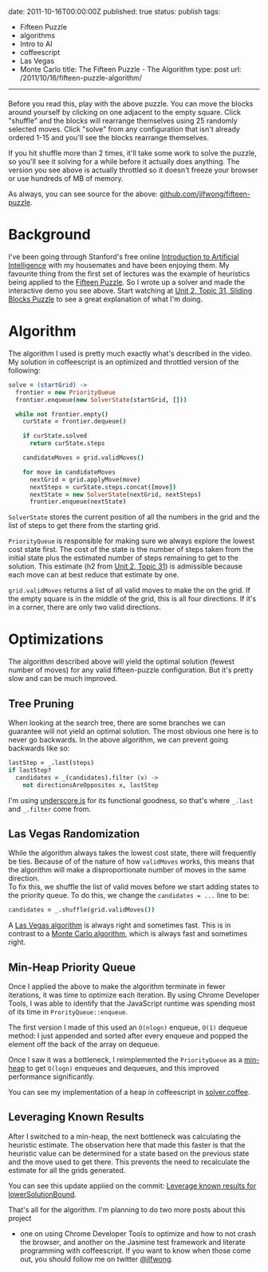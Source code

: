 
date: 2011-10-16T00:00:00Z
published: true
status: publish
tags:
- Fifteen Puzzle
- algorithms
- Intro to AI
- coffeescript
- Las Vegas
- Monte Carlo
title: The Fifteen Puzzle - The Algorithm
type: post
url: /2011/10/16/fifteen-puzzle-algorithm/
---

<link rel="stylesheet" href="http://fonts.googleapis.com/css?family=Satisfy"
type="text/css">
<link rel="stylesheet"
href="http://jamie-wong.com/experiments/fifteen-puzzle/style/puzzle.css"
type="text/css">
<script src="https://ajax.googleapis.com/ajax/libs/jquery/1.6.4/jquery.min.js"></script>
<script src="http://jamie-wong.com/experiments/fifteen-puzzle/vendor/underscore-min.js"></script>
<script src="http://jamie-wong.com/experiments/fifteen-puzzle/src/shared.js"></script>
<script src="http://jamie-wong.com/experiments/fifteen-puzzle/src/grid.js"></script>
<script src="http://jamie-wong.com/experiments/fifteen-puzzle/src/solver.js"></script>
<script src="http://jamie-wong.com/experiments/fifteen-puzzle/src/puzzle.js"></script>

<div id="puzzle" style="margin: 0 auto 20px auto"></div>
<script>var puzzle = new Puzzle($('#puzzle'))</script>

Before you read this, play with the above puzzle. You can move the blocks around 
yourself by clicking on one adjacent to the empty square. Click "shuffle" and 
the blocks will rearrange themselves using 25 randomly selected moves. Click 
"solve" from any configuration that isn't already ordered 1-15 and you'll see 
the blocks rearrange themselves.

If you hit shuffle more than 2 times, it'll take some work to solve the puzzle, 
so you'll see it solving for a while before it actually does anything. The 
version you see above is actually throttled so it doesn't freeze your browser or 
use hundreds of MB of memory.

As always, you can see source for the above:
[github.com/jlfwong/fifteen-puzzle][].

Background
==========

I've been going through Stanford's free online [Introduction to Artificial 
Intelligence][ai-class] with my housemates and have been enjoying them. My 
favourite thing from the first set of lectures was the example of heuristics 
being applied to the [Fifteen Puzzle][]. So I wrote up a solver and made the 
interactive demo you see above. Start watching at [Unit 2, Topic 31, Sliding 
Blocks Puzzle][sliding-puzzle-intro] to see a great explanation of what I'm 
doing.

Algorithm
=========

The algorithm I used is pretty much exactly what's described in the video. My 
solution in coffeescript is an optimized and throttled version of the following:

```coffeescript
solve = (startGrid) ->
  frontier = new PriorityQueue
  frontier.enqueue(new SolverState(startGrid, []))

  while not frontier.empty()
    curState = frontier.dequeue()

    if curState.solved
      return curState.steps

    candidateMoves = grid.validMoves()

    for move in candidateMoves
      nextGrid = grid.applyMove(move)
      nextSteps = curState.steps.concat([move])
      nextState = new SolverState(nextGrid, nextSteps)
      frontier.enqueue(nextState)
```

`SolverState` stores the current position of all the numbers in the grid and the 
list of steps to get there from the starting grid.

`PriorityQueue` is responsible for making sure we always explore the lowest cost 
state first. The cost of the state is the number of steps taken from the initial 
state plus the estimated number of steps remaining to get to the solution. This 
estimate (h2 from [Unit 2, Topic 31][sliding-puzzle-intro]) is admissible 
because each move can at best reduce that estimate by one.

`grid.validMoves` returns a list of all valid moves to make the on the grid. If 
the empty square is in the middle of the grid, this is all four directions. If 
it's in a corner, there are only two valid directions.

Optimizations
=============

The algorithm described above will yield the optimal solution (fewest number of 
moves) for any valid fifteen-puzzle configuration. But it's pretty slow and can 
be much improved.

Tree Pruning
------------
When looking at the search tree, there are some branches we can guarantee will 
not yield an optimal solution. The most obvious one here is to never go 
backwards. In the above algorithm, we can prevent going backwards like so:

```coffeescript
lastStep = _.last(steps)
if lastStep?
  candidates = _(candidates).filter (x) ->
    not directionsAreOpposites x, lastStep
```

I'm using [underscore.js][] for its functional goodness, so that's where 
`_.last` and `_.filter` come from.

Las Vegas Randomization
-----------------------
While the algorithm always takes the lowest cost state, there will frequently be 
ties. Because of of the nature of how `validMoves` works, this means that the
algorithm will make a disproportionate number of moves in the same direction.  
To fix this, we shuffle the list of valid moves before we start adding states to 
the priority queue. To do this, we change the `candidates = ...` line to be:

```coffeescript
candidates = _.shuffle(grid.validMoves())
```

A [Las Vegas algorithm][] is always right and sometimes fast. This is in 
contrast to a [Monte Carlo algorithm][], which is always fast and sometimes 
right.

Min-Heap Priority Queue
-----------------------
Once I applied the above to make the algorithm terminate in fewer iterations, it 
was time to optimize each iteration. By using Chrome Developer Tools, I was able 
to identify that the JavaScript runtime was spending most of its time in 
`ProrityQueue::enqueue`.

The first version I made of this used an `O(nlogn)` enqueue, `O(1)` dequeue 
method: I just appended and sorted after every enqueue and popped the element 
off the back of the array on dequeue.

Once I saw it was a bottleneck, I reimplemented the `PriorityQueue` as a 
[min-heap][] to get `O(logn)` enqueues and dequeues, and this improved 
performance significantly.

You can see my implementation of a heap in coffeescript in [solver.coffee][].

Leveraging Known Results
------------------------
After I switched to a min-heap, the next bottleneck was calculating the 
heuristic estimate. The observation here that made this faster is that the 
heuristic value can be determined for a state based on the previous state and 
the move used to get there. This prevents the need to recalculate the estimate 
for all the grids generated.

You can see this update applied on the commit: [Leverage known results for 
lowerSolutionBound][lowerSolutionBound].

That's all for the algorithm. I'm planning to do two more posts about this project 
- one on using Chrome Developer Tools to optimize and how to not crash the 
browser, and another on the Jasmine test framework and literate programming with 
coffeescript. If you want to know when those come out, you should follow me on 
twitter [@jlfwong][twitter].

[Fifteen Puzzle]: http://en.wikipedia.org/wiki/Fifteen_puzzle
[ai-class]: https://www.ai-class.com/
[sliding-puzzle-intro]: https://www.youtube.com/watch?v=-HvDwJAM2y4
[underscore.js]: http://underscorejs.org/
[Las Vegas algorithm]: http://en.wikipedia.org/wiki/Las_vegas_algorithm
[Monte Carlo algorithm]: http://en.wikipedia.org/wiki/Monte_Carlo_algorithm
[github.com/jlfwong/fifteen-puzzle]: https://github.com/jlfwong/fifteen-puzzle
[min-heap]: http://en.wikipedia.org/wiki/Binary_heap
[solver.coffee]: https://github.com/jlfwong/fifteen-puzzle/blob/5ec9ffad6eab8309027e9fe19013b02c4b4f872a/src/solver.coffee
[lowerSolutionBound]: https://github.com/jlfwong/fifteen-puzzle/commit/c6057dc1956cfbe89a119aa26ba0a65f50bc3824
[twitter]: http://twitter.com/jlfwong

